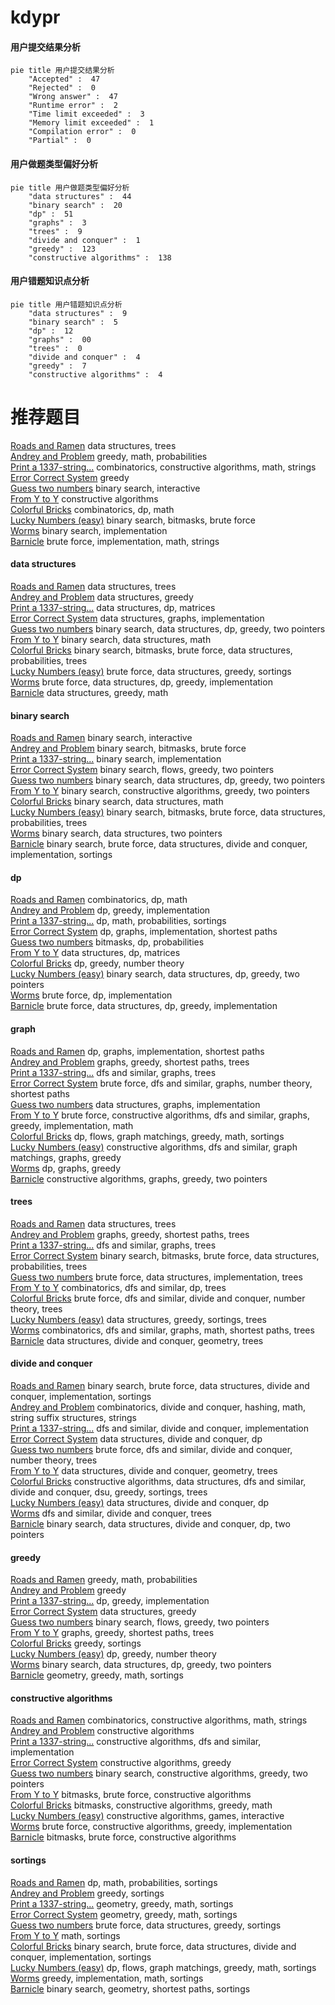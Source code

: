 # kdypr
<!-- tabs:start -->
#### **用户提交结果分析**

```mermaid
pie title 用户提交结果分析
    "Accepted" :  47
    "Rejected" :  0
    "Wrong answer" :  47
    "Runtime error" :  2
    "Time limit exceeded" :  3
    "Memory limit exceeded" :  1
    "Compilation error" :  0
    "Partial" :  0
```
#### **用户做题类型偏好分析**

```mermaid
pie title 用户做题类型偏好分析
    "data structures" :  44
    "binary search" :  20
    "dp" :  51
    "graphs" :  3
    "trees" :  9
    "divide and conquer" :  1
    "greedy" :  123
    "constructive algorithms" :  138
```
#### **用户错题知识点分析**

```mermaid
pie title 用户错题知识点分析
    "data structures" :  9
    "binary search" :  5
    "dp" :  12
    "graphs" :  00
    "trees" :  0
    "divide and conquer" :  4
    "greedy" :  7
    "constructive algorithms" :  4
```
<!-- tabs:end -->
# 推荐题目
[Roads and Ramen](http://codeforces.com/problemset/problem/1413/F)		data structures,
                        trees		  
[Andrey and Problem](http://codeforces.com/problemset/problem/442/B)		greedy,
                        math,
                        probabilities		  
[Print a 1337-string...](http://codeforces.com/problemset/problem/1202/D)		combinatorics,
                        constructive algorithms,
                        math,
                        strings		  
[Error Correct System](http://codeforces.com/problemset/problem/527/B)		greedy		  
[Guess two numbers](https://codeforces.com/contest/1008/problem/E)		binary search,
                        interactive		  
[From Y to Y](http://codeforces.com/problemset/problem/848/A)		constructive algorithms		  
[Colorful Bricks](http://codeforces.com/problemset/problem/1081/C)		combinatorics,
                        dp,
                        math		  
[Lucky Numbers (easy)](http://codeforces.com/problemset/problem/96/B)		binary search,
                        bitmasks,
                        brute force		  
[Worms](http://codeforces.com/problemset/problem/474/B)		binary search,
                        implementation		  
[Barnicle](http://codeforces.com/problemset/problem/697/B)		brute force,
                        implementation,
                        math,
                        strings		  
<!-- tabs:start -->
#### **data structures**
[Roads and Ramen](http://codeforces.com/problemset/problem/1413/F)		data structures,
                        trees		  
[Andrey and Problem](http://codeforces.com/problemset/problem/1141/F2)		data structures,
                        greedy		  
[Print a 1337-string...](http://codeforces.com/problemset/problem/1380/F)		data structures,
                        dp,
                        matrices		  
[Error Correct System](http://codeforces.com/problemset/problem/1468/M)		data structures,
                        graphs,
                        implementation		  
[Guess two numbers](http://codeforces.com/problemset/problem/1492/C)		binary search,
                        data structures,
                        dp,
                        greedy,
                        two pointers		  
[From Y to Y](http://codeforces.com/problemset/problem/1490/G)		binary search,
                        data structures,
                        math		  
[Colorful Bricks](http://codeforces.com/problemset/problem/1479/D)		binary search,
                        bitmasks,
                        brute force,
                        data structures,
                        probabilities,
                        trees		  
[Lucky Numbers (easy)](http://codeforces.com/problemset/problem/1497/A)		brute force,
                        data structures,
                        greedy,
                        sortings		  
[Worms](http://codeforces.com/problemset/problem/1491/C)		brute force,
                        data structures,
                        dp,
                        greedy,
                        implementation		  
[Barnicle](http://codeforces.com/problemset/problem/1492/B)		data structures,
                        greedy,
                        math		  
#### **binary search**
[Roads and Ramen](https://codeforces.com/contest/1008/problem/E)		binary search,
                        interactive		  
[Andrey and Problem](http://codeforces.com/problemset/problem/96/B)		binary search,
                        bitmasks,
                        brute force		  
[Print a 1337-string...](http://codeforces.com/problemset/problem/474/B)		binary search,
                        implementation		  
[Error Correct System](http://codeforces.com/problemset/problem/965/D)		binary search,
                        flows,
                        greedy,
                        two pointers		  
[Guess two numbers](http://codeforces.com/problemset/problem/1492/C)		binary search,
                        data structures,
                        dp,
                        greedy,
                        two pointers		  
[From Y to Y](http://codeforces.com/problemset/problem/1463/D)		binary search,
                        constructive algorithms,
                        greedy,
                        two pointers		  
[Colorful Bricks](http://codeforces.com/problemset/problem/1490/G)		binary search,
                        data structures,
                        math		  
[Lucky Numbers (easy)](http://codeforces.com/problemset/problem/1479/D)		binary search,
                        bitmasks,
                        brute force,
                        data structures,
                        probabilities,
                        trees		  
[Worms](http://codeforces.com/problemset/problem/1436/E)		binary search,
                        data structures,
                        two pointers		  
[Barnicle](http://codeforces.com/problemset/problem/1461/D)		binary search,
                        brute force,
                        data structures,
                        divide and conquer,
                        implementation,
                        sortings		  
#### **dp**
[Roads and Ramen](http://codeforces.com/problemset/problem/1081/C)		combinatorics,
                        dp,
                        math		  
[Andrey and Problem](http://codeforces.com/problemset/problem/174/B)		dp,
                        greedy,
                        implementation		  
[Print a 1337-string...](http://codeforces.com/problemset/problem/596/D)		dp,
                        math,
                        probabilities,
                        sortings		  
[Error Correct System](http://codeforces.com/problemset/problem/1183/E)		dp,
                        graphs,
                        implementation,
                        shortest paths		  
[Guess two numbers](https://codeforces.com/contest/483/problem/E)		bitmasks,
                        dp,
                        probabilities		  
[From Y to Y](http://codeforces.com/problemset/problem/1380/F)		data structures,
                        dp,
                        matrices		  
[Colorful Bricks](http://codeforces.com/problemset/problem/1005/D)		dp,
                        greedy,
                        number theory		  
[Lucky Numbers (easy)](http://codeforces.com/problemset/problem/1492/C)		binary search,
                        data structures,
                        dp,
                        greedy,
                        two pointers		  
[Worms](https://codeforces.com/contest/1457/problem/C)		brute force,
                        dp,
                        implementation		  
[Barnicle](http://codeforces.com/problemset/problem/1491/C)		brute force,
                        data structures,
                        dp,
                        greedy,
                        implementation		  
#### **graph**
[Roads and Ramen](http://codeforces.com/problemset/problem/1183/E)		dp,
                        graphs,
                        implementation,
                        shortest paths		  
[Andrey and Problem](http://codeforces.com/problemset/problem/1437/D)		graphs,
                        greedy,
                        shortest paths,
                        trees		  
[Print a 1337-string...](http://codeforces.com/problemset/problem/1006/E)		dfs and similar,
                        graphs,
                        trees		  
[Error Correct System](http://codeforces.com/problemset/problem/1325/E)		brute force,
                        dfs and similar,
                        graphs,
                        number theory,
                        shortest paths		  
[Guess two numbers](http://codeforces.com/problemset/problem/1468/M)		data structures,
                        graphs,
                        implementation		  
[From Y to Y](http://codeforces.com/problemset/problem/1487/C)		brute force,
                        constructive algorithms,
                        dfs and similar,
                        graphs,
                        greedy,
                        implementation,
                        math		  
[Colorful Bricks](http://codeforces.com/problemset/problem/1437/C)		dp,
                        flows,
                        graph matchings,
                        greedy,
                        math,
                        sortings		  
[Lucky Numbers (easy)](http://codeforces.com/problemset/problem/1470/D)		constructive algorithms,
                        dfs and similar,
                        graph matchings,
                        graphs,
                        greedy		  
[Worms](http://codeforces.com/problemset/problem/1476/C)		dp,
                        graphs,
                        greedy		  
[Barnicle](http://codeforces.com/problemset/problem/1304/D)		constructive algorithms,
                        graphs,
                        greedy,
                        two pointers		  
#### **trees**
[Roads and Ramen](http://codeforces.com/problemset/problem/1413/F)		data structures,
                        trees		  
[Andrey and Problem](http://codeforces.com/problemset/problem/1437/D)		graphs,
                        greedy,
                        shortest paths,
                        trees		  
[Print a 1337-string...](http://codeforces.com/problemset/problem/1006/E)		dfs and similar,
                        graphs,
                        trees		  
[Error Correct System](http://codeforces.com/problemset/problem/1479/D)		binary search,
                        bitmasks,
                        brute force,
                        data structures,
                        probabilities,
                        trees		  
[Guess two numbers](http://codeforces.com/problemset/problem/1511/C)		brute force,
                        data structures,
                        implementation,
                        trees		  
[From Y to Y](http://codeforces.com/problemset/problem/1499/F)		combinatorics,
                        dfs and similar,
                        dp,
                        trees		  
[Colorful Bricks](http://codeforces.com/problemset/problem/1491/E)		brute force,
                        dfs and similar,
                        divide and conquer,
                        number theory,
                        trees		  
[Lucky Numbers (easy)](http://codeforces.com/problemset/problem/1466/D)		data structures,
                        greedy,
                        sortings,
                        trees		  
[Worms](http://codeforces.com/problemset/problem/1495/D)		combinatorics,
                        dfs and similar,
                        graphs,
                        math,
                        shortest paths,
                        trees		  
[Barnicle](http://codeforces.com/problemset/problem/1303/G)		data structures,
                        divide and conquer,
                        geometry,
                        trees		  
#### **divide and conquer**
[Roads and Ramen](http://codeforces.com/problemset/problem/1461/D)		binary search,
                        brute force,
                        data structures,
                        divide and conquer,
                        implementation,
                        sortings		  
[Andrey and Problem](http://codeforces.com/problemset/problem/1466/G)		combinatorics,
                        divide and conquer,
                        hashing,
                        math,
                        string suffix structures,
                        strings		  
[Print a 1337-string...](http://codeforces.com/problemset/problem/1490/D)		dfs and similar,
                        divide and conquer,
                        implementation		  
[Error Correct System](https://codeforces.com/contest/1483/problem/C)		data structures,
                        divide and conquer,
                        dp		  
[Guess two numbers](http://codeforces.com/problemset/problem/1491/E)		brute force,
                        dfs and similar,
                        divide and conquer,
                        number theory,
                        trees		  
[From Y to Y](http://codeforces.com/problemset/problem/1303/G)		data structures,
                        divide and conquer,
                        geometry,
                        trees		  
[Colorful Bricks](http://codeforces.com/problemset/problem/1494/D)		constructive algorithms,
                        data structures,
                        dfs and similar,
                        divide and conquer,
                        dsu,
                        greedy,
                        sortings,
                        trees		  
[Lucky Numbers (easy)](http://codeforces.com/problemset/problem/1482/E)		data structures,
                        divide and conquer,
                        dp		  
[Worms](http://codeforces.com/problemset/problem/566/C)		dfs and similar,
                        divide and conquer,
                        trees		  
[Barnicle](http://codeforces.com/problemset/problem/1428/F)		binary search,
                        data structures,
                        divide and conquer,
                        dp,
                        two pointers		  
#### **greedy**
[Roads and Ramen](http://codeforces.com/problemset/problem/442/B)		greedy,
                        math,
                        probabilities		  
[Andrey and Problem](http://codeforces.com/problemset/problem/527/B)		greedy		  
[Print a 1337-string...](http://codeforces.com/problemset/problem/174/B)		dp,
                        greedy,
                        implementation		  
[Error Correct System](http://codeforces.com/problemset/problem/1141/F2)		data structures,
                        greedy		  
[Guess two numbers](http://codeforces.com/problemset/problem/965/D)		binary search,
                        flows,
                        greedy,
                        two pointers		  
[From Y to Y](http://codeforces.com/problemset/problem/1437/D)		graphs,
                        greedy,
                        shortest paths,
                        trees		  
[Colorful Bricks](http://codeforces.com/problemset/problem/785/B)		greedy,
                        sortings		  
[Lucky Numbers (easy)](http://codeforces.com/problemset/problem/1005/D)		dp,
                        greedy,
                        number theory		  
[Worms](http://codeforces.com/problemset/problem/1492/C)		binary search,
                        data structures,
                        dp,
                        greedy,
                        two pointers		  
[Barnicle](https://codeforces.com/contest/1496/problem/C)		geometry,
                        greedy,
                        math,
                        sortings		  
#### **constructive algorithms**
[Roads and Ramen](http://codeforces.com/problemset/problem/1202/D)		combinatorics,
                        constructive algorithms,
                        math,
                        strings		  
[Andrey and Problem](http://codeforces.com/problemset/problem/848/A)		constructive algorithms		  
[Print a 1337-string...](http://codeforces.com/problemset/problem/316/F3)		constructive algorithms,
                        dfs and similar,
                        implementation		  
[Error Correct System](http://codeforces.com/problemset/problem/1493/A)		constructive algorithms,
                        greedy		  
[Guess two numbers](http://codeforces.com/problemset/problem/1463/D)		binary search,
                        constructive algorithms,
                        greedy,
                        two pointers		  
[From Y to Y](https://codeforces.com/contest/1456/problem/B)		bitmasks,
                        brute force,
                        constructive algorithms		  
[Colorful Bricks](http://codeforces.com/problemset/problem/1492/D)		bitmasks,
                        constructive algorithms,
                        greedy,
                        math		  
[Lucky Numbers (easy)](https://codeforces.com/contest/1504/problem/D)		constructive algorithms,
                        games,
                        interactive		  
[Worms](https://codeforces.com/contest/1483/problem/A)		brute force,
                        constructive algorithms,
                        greedy,
                        implementation		  
[Barnicle](https://codeforces.com/contest/1457/problem/D)		bitmasks,
                        brute force,
                        constructive algorithms		  
#### **sortings**
[Roads and Ramen](http://codeforces.com/problemset/problem/596/D)		dp,
                        math,
                        probabilities,
                        sortings		  
[Andrey and Problem](http://codeforces.com/problemset/problem/785/B)		greedy,
                        sortings		  
[Print a 1337-string...](https://codeforces.com/contest/1496/problem/C)		geometry,
                        greedy,
                        math,
                        sortings		  
[Error Correct System](http://codeforces.com/problemset/problem/1495/A)		geometry,
                        greedy,
                        math,
                        sortings		  
[Guess two numbers](http://codeforces.com/problemset/problem/1497/A)		brute force,
                        data structures,
                        greedy,
                        sortings		  
[From Y to Y](http://codeforces.com/problemset/problem/1427/A)		math,
                        sortings		  
[Colorful Bricks](http://codeforces.com/problemset/problem/1461/D)		binary search,
                        brute force,
                        data structures,
                        divide and conquer,
                        implementation,
                        sortings		  
[Lucky Numbers (easy)](http://codeforces.com/problemset/problem/1437/C)		dp,
                        flows,
                        graph matchings,
                        greedy,
                        math,
                        sortings		  
[Worms](http://codeforces.com/problemset/problem/1473/A)		greedy,
                        implementation,
                        math,
                        sortings		  
[Barnicle](http://codeforces.com/problemset/problem/1486/B)		binary search,
                        geometry,
                        shortest paths,
                        sortings		  
<!-- tabs:end -->

